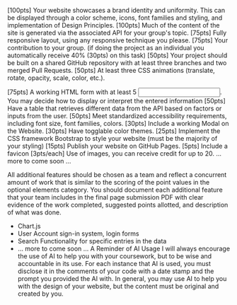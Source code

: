 <!-- Required Tasks (45%, 450pts total) -->
[100pts] Your website showcases a brand identity and uniformity. This can
be displayed through a color scheme, icons, font families and styling, and
implementation of Design Principles.
[100pts] Much of the content of the site is generated via the associated API
for your group's topic.
[75pts] Fully responsive layout, using any responsive technique you please.
[75pts] Your contribution to your group. (if doing the project as an individual
you automatically receive 40% (30pts) on this task)
[50pts] Your project should be built on a shared GitHub repository with at
least three branches and two merged Pull Requests.
[50pts] At least three CSS animations (translate, rotate, opacity, scale, color,
etc.).
<!-- Optional Elements (30%, 300pts total) -->
[75pts] A working HTML form with at least 5 <input>. You may decide how to
display or interpret the entered information
[50pts] Have a table that retrieves different data from the API based on
factors or inputs from the user.
[50pts] Meet standardized accessibility requirements, including font size,
font families, colors.
[30pts] Include a working Modal on the Website.
[30pts] Have togglable color themes.
[25pts] Implement the CSS framework Bootstrap to style your website (must
be the majority of your styling)
[15pts] Publish your website on GitHub Pages.
[5pts] Include a favicon
[3pts/each] Use of images, you can receive credit for up to 20.
… more to come soon …
<!-- Additional Features (25%, 250pts total) -->
All additional features should be chosen as a team and reflect a concurrent
amount of work that is similar to the scoring of the point values in the
optional elements category. You should document each additional feature
that your team includes in the final page submission PDF with clear
evidence of the work completed, suggested points allotted, and description
of what was done.
<!-- Some features that I’ve thought of, that full and coherent integration would
be equal to full 250 points would be: -->
- Chart.js
- User Account sign-in system, login forms
- Search Functionality for specific entries in the data
- … more to come soon …
A Reminder of AI Usage
I will always encourage the use of AI to help you with your coursework, but
to be wise and accountable in its use. For each instance that AI is used, you
must disclose it in the comments of your code with a date stamp and the
prompt you provided the AI with. In general, you may use AI to help you with
the design of your website, but the content must be original and created by
you.